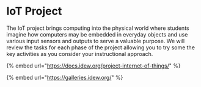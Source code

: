 # IoT Project

The IoT project brings computing into the physical world where students imagine how computers may be embedded in everyday objects and use various input sensors and outputs to serve a valuable purpose. We will review the tasks for each phase of the project allowing you to try some the key activities as you consider your instructional approach. 

{% embed url="https://docs.idew.org/project-internet-of-things/" %}

{% embed url="https://galleries.idew.org/" %}



